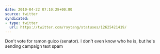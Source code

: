```yaml
---
date: 2010-04-22 07:10:28+00:00
source: twitter
syndicated:
- type: twitter
  url: https://twitter.com/roytang/statuses/12625421419/
---
```


Don't vote for ramon guico (senator). I don't even know who he is, but he's sending campaign text spam